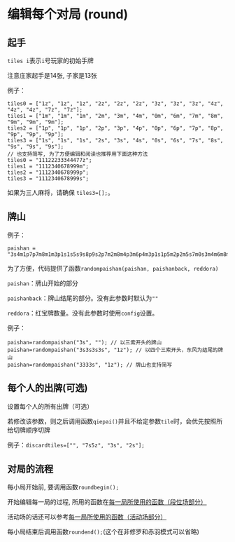 # 编辑每个对局 (round)

## 起手

`tiles i`表示`i`号玩家的初始手牌

注意庄家起手是14张, 子家是13张

例子：

```
tiles0 = ["1z", "1z", "1z", "2z", "2z", "2z", "3z", "3z", "3z", "4z", "4z", "4z", "7z", "7z"];
tiles1 = ["1m", "1m", "1m", "2m", "3m", "4m", "0m", "6m", "7m", "8m", "9m", "9m", "9m"];
tiles2 = ["1p", "1p", "1p", "2p", "3p", "4p", "0p", "6p", "7p", "8p", "9p", "9p", "9p"];  
tiles3 = ["1s", "1s", "1s", "2s", "3s", "4s", "0s", "6s", "7s", "8s", "9s", "9s", "9s"];
// 也支持简写, 为了方便编辑和阅读也推荐用下面这种方法
tiles0 = "11122233344477z";
tiles1 = "1112340678999m";
tiles2 = "1112340678999p";  
tiles3 = "1112340678999s";
```

如果为三人麻将，请确保 `tiles3=[];`。

## 牌山

例子：

```
paishan = "3s4m1p7p7m8m1m3p1s1s5s9s8p9s2p7m2m8m4p3m6p4m3p1s1p5m2p2m5s7m0s3m4m6m8m6p0m4p7p1p8p3p1s1p2m3m7s3p7s9m2p8p4p6m9p6m9p7p7s8p6p4p6z9s9s7p9p6p7s5s2p5z6s3z4s2z0p7z8s1z2s4z5m";
```

为了方便，代码提供了函数```randompaishan(paishan, paishanback, reddora)```

`paishan`：牌山开始的部分

`paishanback`：牌山结尾的部分。没有此参数时默认为`""`

`reddora`：红宝牌数量。没有此参数时使用`config`设置。

例子：

```
paishan=randompaishan("3s", ""); // 以三索开头的牌山
paishan=randompaishan("3s3s3s3s", "1z"); // 以四个三索开头，东风为结尾的牌山
paishan=randompaishan("3333s", "1z"); // 牌山也支持简写
```

## 每个人的出牌(可选)

设置每个人的所有出牌（可选）

若修改该参数，则之后调用函数`qiepai()`并且不给定参数`tile`时，会优先按照所给切牌顺序切牌

例子：`discardtiles=["", "7s5z", "3s", "2s"];`

## 对局的流程

每小局开始前, 要调用函数`roundbegin();`

开始编辑每一局的过程, 所用的函数在[每一局所使用的函数（段位场部分）](每一局所使用的函数（段位场部分）.md)

活动场的话还可以参考[每一局所使用的函数（活动场部分）](每一局所使用的函数（活动场部分）.md)

每小局结束后调用函数`roundend();`(这个在非修罗和赤羽模式可以省略)
